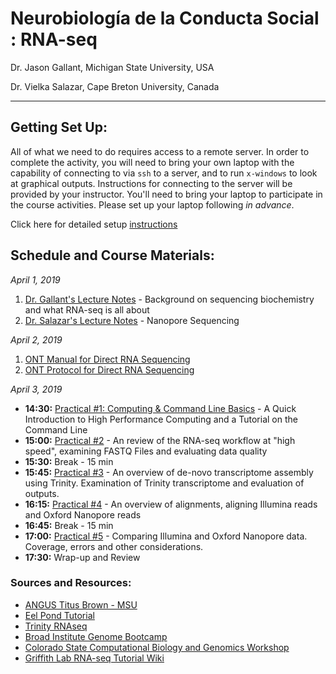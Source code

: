 # Neurobiología de la Conducta Social : RNA-seq
Dr. Jason Gallant, Michigan State University, USA

Dr. Vielka Salazar, Cape Breton University, Canada
****

## Getting Set Up:
All of what we need to do requires access to a remote server.  In order to complete the activity, you will need to bring your own laptop with the capability of connecting to via `ssh` to a server, and to run `x-windows` to look at graphical outputs.  Instructions for connecting to the server will be provided by your instructor.  You'll need to bring your laptop to participate in the course activities.  Please set up your laptop following *in advance*.

Click here for detailed setup [instructions](instructions.md)

## Schedule and Course Materials:
*April 1, 2019*
1. [Dr. Gallant's Lecture Notes](introduction.md) - Background on sequencing biochemistry and what RNA-seq is all about
2. [Dr. Salazar's Lecture Notes]() - Nanopore Sequencing

*April 2, 2019*
1. [ONT Manual for Direct RNA Sequencing](images/direct-rna-sequencing-sqk-rna002-DRS_9080_v2_revB_22Nov2018.pdf)
2. [ONT Protocol for Direct RNA Sequencing](images/SQK-RNA002_protocol.pdf)

*April 3, 2019*
+ **14:30:** [Practical #1: Computing & Command Line Basics](computing.md) - A Quick Introduction to High Performance Computing and a Tutorial on the Command Line
+ **15:00:** [Practical #2](reads_and_qc.md) - An review of the RNA-seq workflow at "high speed", examining FASTQ Files and evaluating data quality
+ **15:30:**  Break - 15 min
+ **15:45:** [Practical #3](transcriptome_assembly.md) - An overview of de-novo transcriptome assembly using Trinity.  Examination of Trinity transcriptome and evaluation of outputs.
+ **16:15:** [Practical #4](alignment.md) - An overview of alignments, aligning Illumina reads and Oxford Nanopore reads
+ **16:45:** Break - 15 min
+ **17:00:** [Practical #5](nanopore_vs_illumina.md) - Comparing Illumina and Oxford Nanopore data.  Coverage, errors and other considerations.
+ **17:30:** Wrap-up and Review

### Sources and Resources:
+ [ANGUS Titus Brown - MSU](http://ged.msu.edu/angus/index.html)
+ [Eel Pond Tutorial](https://khmer-protocols.readthedocs.org/en/v0.8.4/mrnaseq/index.html)
+ [Trinity RNAseq](http://trinityrnaseq.sourceforge.net)
+ [Broad Institute Genome Bootcamp](http://www.broadinstitute.org/scientific-community/science/platforms/genome-sequencing/broadillumina-genome-analyzer-boot-camp)
+ [Colorado State Computational Biology and Genomics Workshop](https://dbsloan.github.io/TS2018/)
+ [Griffith Lab RNA-seq Tutorial Wiki](https://github.com/griffithlab/rnaseq_tutorial/wiki/Trinity-Assembly-And-Analysis)
